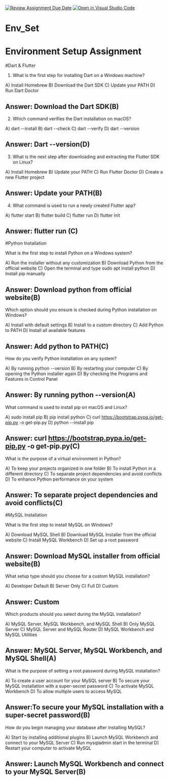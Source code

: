 [![Review Assignment Due Date](https://classroom.github.com/assets/deadline-readme-button-22041afd0340ce965d47ae6ef1cefeee28c7c493a6346c4f15d667ab976d596c.svg)](https://classroom.github.com/a/vnsr1XuU)
[![Open in Visual Studio Code](https://classroom.github.com/assets/open-in-vscode-2e0aaae1b6195c2367325f4f02e2d04e9abb55f0b24a779b69b11b9e10269abc.svg)](https://classroom.github.com/online_ide?assignment_repo_id=15711310&assignment_repo_type=AssignmentRepo)
# Env_Set

# Environment Setup Assignment

#Dart & Flutter

1. What is the first step for installing Dart on a Windows machine?

A) Install Homebrew
B) Download the Dart SDK
C) Update your PATH
D) Run Dart Doctor

## Answer: Download the Dart SDK(B)


2. Which command verifies the Dart installation on macOS?

A) dart --install
B) dart --check
C) dart --verify
D) dart --version

## Answer: Dart --version(D)


3. What is the next step after downloading and extracting the Flutter SDK on Linux?

A) Install Homebrew
B) Update your PATH
C) Run Flutter Doctor
D) Create a new Flutter project

## Answer: Update your PATH(B)

4. What command is used to run a newly created Flutter app?

A) flutter start
B) flutter build
C) flutter run
D) flutter init

## Answer: flutter run (C)

#Python Installation

What is the first step to install Python on a Windows system?

A) Run the installer without any customization
B) Download Python from the official website
C) Open the terminal and type sudo apt install python
D) Install pip manually

## Answer: Download python from official website(B)

Which option should you ensure is checked during Python installation on Windows?

A) Install with default settings
B) Install to a custom directory
C) Add Python to PATH
D) Install all available features

## Answer: Add python to PATH(C)

How do you verify Python installation on any system?

A) By running python --version
B) By restarting your computer
C) By opening the Python installer again
D) By checking the Programs and Features in Control Panel

## Answer: By running python --version(A)

What command is used to install pip on macOS and Linux?

A) sudo install pip
B) pip install python
C) curl https://bootstrap.pypa.io/get-pip.py -o get-pip.py
D) python --install pip

## Answer: curl https://bootstrap.pypa.io/get-pip.py -o get-pip.py(C)

What is the purpose of a virtual environment in Python?

A) To keep your projects organized in one folder
B) To install Python in a different directory
C) To separate project dependencies and avoid conflicts
D) To enhance Python performance on your system

## Answer: To separate project dependencies and avoid conflicts(C)

#MySQL Installation

What is the first step to install MySQL on Windows?

A) Download MySQL Shell
B) Download MySQL Installer from the official website
C) Install MySQL Workbench
D) Set up a root password

## Answer: Download MySQL installer from official website(B) 

What setup type should you choose for a custom MySQL installation?

A) Developer Default
B) Server Only
C) Full
D) Custom

## Answer: Custom

Which products should you select during the MySQL installation?

A) MySQL Server, MySQL Workbench, and MySQL Shell
B) Only MySQL Server
C) MySQL Server and MySQL Router
D) MySQL Workbench and MySQL Utilities

## Answer: MySQL Server, MySQL Workbench, and MySQL Shell(A)

What is the purpose of setting a root password during MySQL installation?

A) To create a user account for your MySQL server
B) To secure your MySQL installation with a super-secret password
C) To activate MySQL Workbench
D) To allow multiple users to access MySQL

## Answer:To secure your MySQL installation with a super-secret password(B) 

How do you begin managing your database after installing MySQL?

A) Start by installing additional plugins
B) Launch MySQL Workbench and connect to your MySQL Server
C) Run mysqladmin start in the terminal
D) Restart your computer to activate MySQL

## Answer: Launch MySQL Workbench and connect to your MySQL Server(B)
